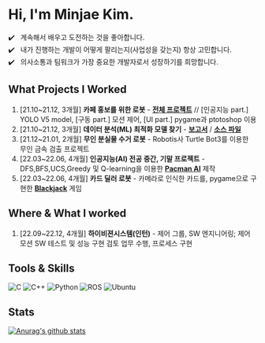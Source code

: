 # Hi, I'm Minjae Kim.
✔️ &nbsp; 계속해서 배우고 도전하는 것을 좋아합니다.<br>
✔️ &nbsp; 내가 진행하는 개발이 어떻게 팔리는지(사업성을 갖는지) 항상 고민합니다.<br>
✔️ &nbsp; 의사소통과 팀워크가 가장 중요한 개발자로서 성장하기를 희망합니다.<br>

## What Projects I Worked
1. [21.10~21.12, 3개월] **카페 홍보를 위한 로봇** - **[전체 프로젝트](https://github.com/GGamangCoder/CrashLab_Project)** // [인공지능 part.] YOLO V5 model, [구동 part.] 모션 제어, [UI part.] pygame과 ptotoshop 이용 
2. [21.10~21.12, 3개월] **데이터 분석(ML) 최적화 모델 찾기** - **[보고서](https://github.com/GGamangCoder/ML_Project/blob/main/%EA%B8%B0%EA%B3%84%ED%95%99%EC%8A%B5%EB%A1%A0_%EC%B5%9C%EC%A2%85%EB%B3%B4%EA%B3%A0%EC%84%9C.pdf)** / **[소스 파일](https://github.com/GGamangCoder/ML_Project/blob/main/ML.py)**
3. [21.12~21.01, 2개월] **무인 분실물 수거 로봇** - Robotis사 Turtle Bot3를 이용한 무인 금속 검출 프로젝트
4. [22.03~22.06, 4개월] **인공지능(AI) 전공 중간, 기말 프로젝트** - DFS,BFS,UCS,Greedy 및 Q-learning을 이용한 **[Pacman AI](https://github.com/GGamangCoder/AI-pacman-ai-)** 제작
5. [22.03~22.06, 4개월] **카드 딜러 로봇** - 카메라로 인식한 카드를, pygame으로 구현한 **[Blackjack](https://github.com/GGamangCoder/Toy-Project/tree/main/Blackjack)** 게임 

## Where & What I worked
1. [22.09~22.12, 4개월] **하이비젼시스템(인턴)** - 제어 그룹, SW 엔지니어링; 제어 모션 SW 테스트 및 성능 구현 검토 업무 수행, 프로세스 구현

## Tools & Skills
![C](https://img.shields.io/badge/c-%2300599C.svg?style=for-the-badge&logo=c&logoColor=white)
![C++](https://img.shields.io/badge/c++-%2300599C.svg?style=for-the-badge&logo=c%2B%2B&logoColor=white)
![Python](https://img.shields.io/badge/python-3670A0?style=for-the-badge&logo=python&logoColor=ffdd54)
![ROS](https://img.shields.io/badge/ros-%230A0FF9.svg?style=for-the-badge&logo=ros&logoColor=white)
![Ubuntu](https://img.shields.io/badge/Ubuntu-E95420?style=for-the-badge&logo=ubuntu&logoColor=white)

## Stats
[![Anurag's github stats](https://github-readme-stats.vercel.app/api?username=GGamangCoder)](https://github.com/anuraghazra/github-readme-stats)



<!--
**GGamangCoder/GGamangCoder** is a ✨ _special_ ✨ repository because its `README.md` (this file) appears on your GitHub profile.


![Anurag's GitHub stats](https://github-readme-stats.vercel.app/api?username=GGamangCoder&show_icons=true&theme=radical)
![Anurag's GitHub stats](https://github-readme-stats.vercel.app/api?username=GGamangCoder&theme=buefy&show_icons=true)


Here are some ideas to get you started:

### Hi there 👋

## Github Stats

## Boj Stats
[![Solved.ac
프로필](http://mazassumnida.wtf/api/v2/generate_badge?boj=zxskmj)](https://solved.ac/zxskmj)

- 🔭 I’m currently working on ...
- 🌱 I’m currently learning ...
- 👯 I’m looking to collaborate on ...
- 🤔 I’m looking for help with ...
- 💬 Ask me about ...
- 📫 How to reach me: ...
- 😄 Pronouns: ...
- ⚡ Fun fact: ...
-->
